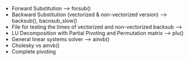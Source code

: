 - Forward Substitution                                                 --> forsub()
- Backward Substitution (vectorized & non-vectorized version)          --> backsub(), bacosub_slow()
- File for testing the times of vectorized and non-vectorized backsub  --> 
- LU Decomposition with Partial Pivoting and Permutation matrix        --> plu()
- General linear systems solver                                        --> ainvb()
- Cholesky vs ainvb()
- Complete pivoting
